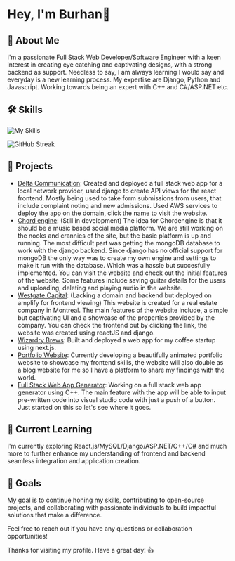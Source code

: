 # Hey, I'm Burhan👋

## 💬 About Me
I'm a passionate Full Stack Web Developer/Software Engineer with a keen interest in creating eye catching and captivating designs, with a strong backend as support. Needless to say, I am always learning I would say and everyday is a new learning process. My expertise are Django, Python and Javascript. Working towards being an expert with C++ and C#/ASP.NET etc. 

## 🛠 Skills
![My Skills](https://skillicons.dev/icons?i=cs,cpp,js,html,css,python,react,django,mysql,mongodb,aws,github)

![GitHub Streak](https://streak-stats.demolab.com/?user=burhanmoin1)

## 🔭 Projects
- [Delta Communication](https://deltacommunication.xyz): Created and deployed a full stack web app for a local network provider, used django to create API views for the react frontend. Mostly being used to take form submissions from users, that include complaint noting and new admissions. Used AWS services to deploy the app on the domain, click the name to visit the website.
- [Chord engine](https://www.chordengine.com): (Still in development) The idea for Chordengine is that it should be a music based social media platform. We are still working on the nooks and crannies of the site, but the basic platform is up and running. The most difficult part was getting the mongoDB database to work with the django backend. Since django has no official support for mongoDB the only way was to create my own engine and settings to make it run with the database. Which was a hassle but succesfully implemented. You can visit the website and check out the initial features of the website. Some features include saving guitar details for the users and uploading, deleting and playing audio in the website.
- [Westgate Capital](https://westgatecapital.netlify.app/): (Lacking a domain and backend but deployed on amplify for frontend viewing) This website is created for a real estate company in Montreal. The main features of the website include, a simple but captivating UI and a showcase of the properties provided by the company. You can check the frontend out by clicking the link, the website was created using reactJS and django.
- [Wizardry Brews](https://wizardry-brews.vercel.app/): Built and deployed a web app for my coffee startup using next.js.
- [Portfolio Website](https://github.com/burhanmoin1/Portfolio-website-frontend): Currently developing a beautifully animated portfolio website to showcase my frontend skills, the website will also double as a blog website for me so I have a platform to share my findings with the world.
- [Full Stack Web App Generator](https://github.com/burhanmoin1/Full-Stack-App-Generator): Working on a full stack web app generator using C++. The main feature with the app will be able to input pre-written code into visual studio code with just a push of a button. Just started on this so let's see where it goes.

## 🌱 Current Learning
I'm currently exploring React.js/MySQL/Django/ASP.NET/C++/C# and much more to further enhance my understanding of frontend and backend seamless integration and application creation.

## 🎯 Goals
My goal is to continue honing my skills, contributing to open-source projects, and collaborating with passionate individuals to build impactful solutions that make a difference.

Feel free to reach out if you have any questions or collaboration opportunities!

Thanks for visiting my profile. Have a great day! 👍
